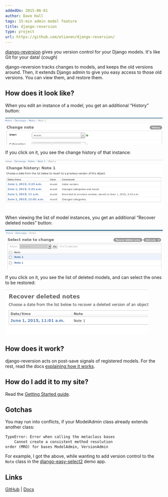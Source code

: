 ```yaml
---
addedOn: 2015-06-01
author: Dave Hall
tags: 15-min admin model feature
title: django-reversion
type: project
url: https://github.com/etianen/django-reversion/
---
```


[django-reversion](https://github.com/etianen/django-reversion/) gives you version control for your Django models. It's like Git for your data! (*cough*)

django-reversion tracks changes to models, and keeps the old versions around. Then, it extends Django admin to give you easy access to those old versions. You can view them, and restore them.

## How does it look like?

When you edit an instance of a model, you get an additional “History” button:

![Django admin view of a model instance with a History buttion](img/django-reversion-model-details.png)

If you click on it, you see the change history of that instance:

![Django admin view of the change history of a model instance](img/django-reversion-history.png)

When viewing the list of model instances, you get an additional “Recover deleted nodes” button:

![Django admin list view model instances](img/django-reversion-model-list.png)

If you click on it, you see the list of deleted models, and can select the ones to be restored:

![Django admin view of deleted model instances for recovery](img/django-reversion-recovery.png)

## How does it work?

django-reversion acts on post-save signals of registered models. For the rest, read the docs [explaining how it works](http://django-reversion.readthedocs.org/en/latest/how-it-works.html).

## How do I add it to my site?

Read the [Getting Started guide](http://django-reversion.readthedocs.org/en/latest/).

## Gotchas

You may run into conflicts, if your ModelAdmin class already extends another class:

```
TypeError: Error when calling the metaclass bases
    Cannot create a consistent method resolution
order (MRO) for bases ModelAdmin, VersionAdmin
```

For example, I got the above, while wanting to add version control to the `Note` class in the [django-easy-select2](#django-easy-select2) demo app.

## Links

[GitHub](https://github.com/etianen/django-reversion/) | [Docs](http://django-reversion.readthedocs.org/en/latest/)
